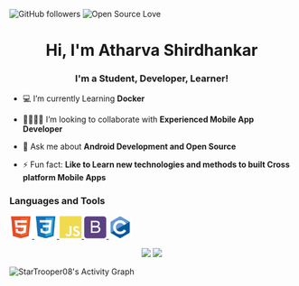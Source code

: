 <img alt="GitHub followers" src="https://img.shields.io/github/followers/StarTrooper08?color=green&logo=github"/> ![Open Source Love](https://img.shields.io/badge/Open%20%E2%9D%A4%EF%B8%8FSource-blue)

<h1 align="center">Hi, I'm Atharva Shirdhankar</h1>
<h3 align="center">I'm a Student, Developer, Learner!</h3>

- 💻 I’m currently Learning **Docker**

- 🤜🏻🤛🏻 I’m looking to collaborate with **Experienced Mobile App Developer**

- 💬 Ask me about **Android Development and Open Source**

<!--- 📧 How to reach me? **Connect to me via Email [Atharva](email here)**-->

- ⚡ Fun fact: **Like to Learn new technologies and methods to built Cross platform Mobile Apps**

<!--<p align="left">
<h3 align="left">Connect with me:</h3>-->

<!--<a href="linkedin_link" target="blank"><img align="center" src="https://raw.githubusercontent.com/devicons/devicon/master/icons/linkedin/linkedin-original.svg" height="30" width="40" /> </a>-->

</p>

<h3 align="left">Languages and Tools</h3>
<p align="left">  
    
  <a href="https://www.w3.org/html/" target="_blank">
        <code><img src="https://raw.githubusercontent.com/devicons/devicon/master/icons/html5/html5-original.svg" alt="html5" width="40" height="40"/></code>
  </a>

  <a href="https://www.w3schools.com/css/" target="_blank">
        <code><img src="https://raw.githubusercontent.com/devicons/devicon/master/icons/css3/css3-original.svg" alt="css3" width="40" height="40"/></code>  
  </a>

  <a href="https://developer.mozilla.org/en-US/docs/Web/JavaScript" target="_blank">
        <code><img src="https://raw.githubusercontent.com/devicons/devicon/master/icons/javascript/javascript-plain.svg" alt="javascript" width="40" height="40"/></code>  
  </a>

  <a href="https://getbootstrap.com" target="_blank">
        <code><img src="https://raw.githubusercontent.com/devicons/devicon/master/icons/bootstrap/bootstrap-plain.svg" alt="bootstrap" width="40" height="40"/></code>  
  </a>
  <a href="https://www.cprogramming.com/" target="_blank">
        <code><img src="https://raw.githubusercontent.com/devicons/devicon/master/icons/c/c-original.svg" alt="" width="40" height="40"/></code>
  </a>
</p>

<p align="center">
  <img width="48%" src="https://github-readme-stats.vercel.app/api?username=StarTrooper08&show_icons=true&theme=jolly" />
  <img width="48%" src="https://github-readme-streak-stats.herokuapp.com/?user=StarTrooper08&theme=jolly" />
</p>

<img alt="StarTrooper08's Activity Graph" src="https://activity-graph.herokuapp.com/graph?username=StarTrooper08&bg_color=1F222E&color=F8D866&line=F85D7F&point=FFFFFF&hide_border=true" />
